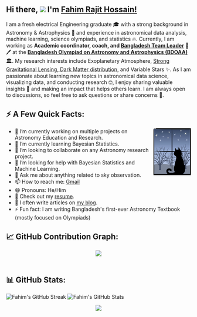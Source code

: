 ## Hi there, <img src="https://media.giphy.com/media/hvRJCLFzcasrR4ia7z/giphy.gif" width="25"> I'm [Fahim Rajit Hossain!](https://www.linkedin.com/in/fahim-rajit-hossain/) 

I am a fresh electrical Engineering graduate 🎓 with a strong background in Astronomy & Astrophysics 🔭 and experience in astronomical data analysis, machine learning, science olympiads, and statistics 🔥. Currently, I am working as **Academic coordinator, coach, and [Bangladesh Team Leader](https://www.ioaastrophysics.org/international-board/)** 📡🖊 at the [**Bangladesh Olympiad on Astronomy and Astrophysics (BDOAA)**](http://bdoaa.org/) 🏛️. My research interests include Exoplanetary Atmosphere, [Strong Gravitational Lensing, Dark Matter distribution](https://www.astrobridge.org/projects/bdlensing), and Variable Stars ✨. As I am passionate about learning new topics in astronomical data science, visualizing data, and conducting research 🤓, I enjoy sharing valuable insights 🧐 and making an impact that helps others learn. I am always open to discussions, so feel free to ask questions or share concerns 💬.

## ⚡ A Few Quick Facts: 

<img align="right" src="https://github.com/Rajit13/Rajit13/blob/main/cat-1423.gif" />

- 🔭 I’m currently working on multiple projects on Astronomy Education and Research.
- 🧮 I’m currently learning Bayesian Statistics.
- 👯 I’m looking to collaborate on any Astronomy research project.
- 🤔 I’m looking for help with Bayesian Statistics and Machine Learning.
- 💬 Ask me about anything related to sky observation.
- 📫 How to reach me: [Gmail](mailto:farahoshwadhin.13@gmail.com)
- 😄 Pronouns: He/Him
- 🧾 Check out my [resume](https://www.linkedin.com/in/fahim-rajit-hossain/overlay/1635529680467/single-media-viewer/?profileId=ACoAACR5r-8BpLPeru3Tcm0I_xcYm9jfmT0Eb8w).
- 📝 I often write articles on [my blog](https://bdoaa.org/exoplanet-atmosphere-bangla/).
- ⚡ Fun fact: I am writing Bangladesh's first-ever Astronomy Textbook (mostly focused on Olympiads)

## 📈 GitHub Contribution Graph:

<div align="center">
    <img height="300px" src="https://github-readme-activity-graph.vercel.app/graph?username=Rajit13&theme=minimal"/>
</div>
<br>

## 📊 GitHub Stats:

<img alt="Fahim's GitHub Streak" src="https://github-readme-streak-stats.herokuapp.com/?user=Rajit13&theme=white&&hide_border=true" width='48%' /> <img alt="Fahim's GitHub Stats" src="https://github-readme-stats-mauve-ten.vercel.app/api?username=Rajit13&show_icons=true&hide_border=true&count_private=true&include_all_commits=true" width='48%' />
<br>

<!--END_SECTION:waka-->

<p align="center">
  <img src="https://capsule-render.vercel.app/api?type=waving&color=gradient&height=80&section=footer"/>
</p>
